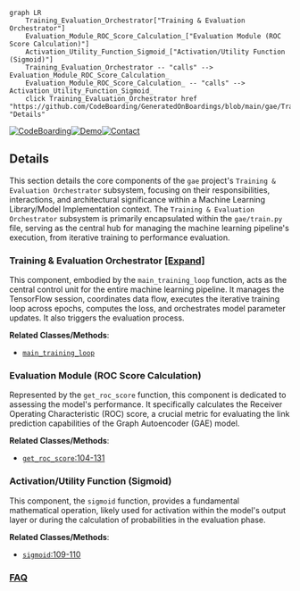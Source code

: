 ```mermaid
graph LR
    Training_Evaluation_Orchestrator["Training & Evaluation Orchestrator"]
    Evaluation_Module_ROC_Score_Calculation_["Evaluation Module (ROC Score Calculation)"]
    Activation_Utility_Function_Sigmoid_["Activation/Utility Function (Sigmoid)"]
    Training_Evaluation_Orchestrator -- "calls" --> Evaluation_Module_ROC_Score_Calculation_
    Evaluation_Module_ROC_Score_Calculation_ -- "calls" --> Activation_Utility_Function_Sigmoid_
    click Training_Evaluation_Orchestrator href "https://github.com/CodeBoarding/GeneratedOnBoardings/blob/main/gae/Training_Evaluation_Orchestrator.md" "Details"
```

[![CodeBoarding](https://img.shields.io/badge/Generated%20by-CodeBoarding-9cf?style=flat-square)](https://github.com/CodeBoarding/GeneratedOnBoardings)[![Demo](https://img.shields.io/badge/Try%20our-Demo-blue?style=flat-square)](https://www.codeboarding.org/demo)[![Contact](https://img.shields.io/badge/Contact%20us%20-%20contact@codeboarding.org-lightgrey?style=flat-square)](mailto:contact@codeboarding.org)

## Details

This section details the core components of the `gae` project's `Training & Evaluation Orchestrator` subsystem, focusing on their responsibilities, interactions, and architectural significance within a Machine Learning Library/Model Implementation context. The `Training & Evaluation Orchestrator` subsystem is primarily encapsulated within the `gae/train.py` file, serving as the central hub for managing the machine learning pipeline's execution, from iterative training to performance evaluation.

### Training & Evaluation Orchestrator [[Expand]](./Training_Evaluation_Orchestrator.md)
This component, embodied by the `main_training_loop` function, acts as the central control unit for the entire machine learning pipeline. It manages the TensorFlow session, coordinates data flow, executes the iterative training loop across epochs, computes the loss, and orchestrates model parameter updates. It also triggers the evaluation process.


**Related Classes/Methods**:

- <a href="https://github.com/tkipf/gae/blob/master/gae/train.py" target="_blank" rel="noopener noreferrer">`main_training_loop`</a>


### Evaluation Module (ROC Score Calculation)
Represented by the `get_roc_score` function, this component is dedicated to assessing the model's performance. It specifically calculates the Receiver Operating Characteristic (ROC) score, a crucial metric for evaluating the link prediction capabilities of the Graph Autoencoder (GAE) model.


**Related Classes/Methods**:

- <a href="https://github.com/tkipf/gae/blob/master/gae/train.py#L104-L131" target="_blank" rel="noopener noreferrer">`get_roc_score`:104-131</a>


### Activation/Utility Function (Sigmoid)
This component, the `sigmoid` function, provides a fundamental mathematical operation, likely used for activation within the model's output layer or during the calculation of probabilities in the evaluation phase.


**Related Classes/Methods**:

- <a href="https://github.com/tkipf/gae/blob/master/gae/train.py#L109-L110" target="_blank" rel="noopener noreferrer">`sigmoid`:109-110</a>




### [FAQ](https://github.com/CodeBoarding/GeneratedOnBoardings/tree/main?tab=readme-ov-file#faq)